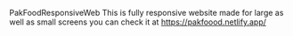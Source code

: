 PakFoodResponsiveWeb
This is fully responsive website made for large as well as small screens you can check it at https://pakfoood.netlify.app/
